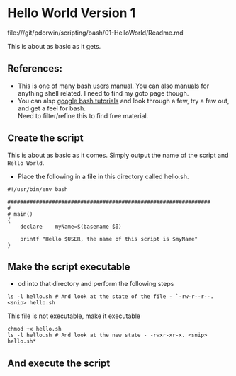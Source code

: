 # Hello World Version 1

file:///git/pdorwin/scripting/bash/01-HelloWorld/Readme.md

This is about as basic as it gets.

## References:

- This is one of many [bash users manual](https://linux.die.net/man/1/bash). You can also [ manuals](https://www.google.com/search?q=man+bash&ie=utf-8&oe=utf-8) for anything shell related. I need to find my goto page though.
- You can alsp [google bash tutorials](https://www.google.com/search?q=bash+tutorials+for+beginners&oq=bash+tutorials&gs_l=psy-ab.3.2.0l4.32992.37532.0.40893.14.14.0.0.0.0.164.1982.0j14.14.0....0...1.1.64.psy-ab..0.14.1975...0i7i30k1j0i10k1j0i7i10i30k1j0i20i263k1j35i39k1j0i20i263i264k1.0._aX8MwvQcds) and look through a few, try a few out, and get a feel for bash. <br> Need to filter/refine this to find free material.

## Create the script

This is about as basic as it comes. Simply output the name of the script and `Hello World`.

- Place the following in a file in this directory called hello.sh.
```
#!/usr/bin/env bash

################################################################
#
# main()
{
    declare    myName=$(basename $0)

    printf "Hello $USER, the name of this script is $myName"
}
```

## Make the script executable

- cd into that directory and perform the following steps
```
ls -l hello.sh # And look at the state of the file - `-rw-r--r--. <snip> hello.sh
```
This file is not executable, make it executable
```
chmod +x hello.sh
ls -l hello.sh # And look at the new state - -rwxr-xr-x. <snip> hello.sh*
```

## And execute the script

```
